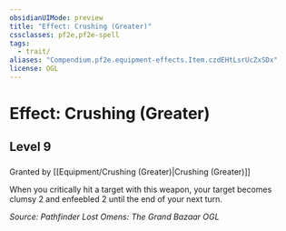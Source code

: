 ```yaml
---
obsidianUIMode: preview
title: "Effect: Crushing (Greater)"
cssclasses: pf2e,pf2e-spell
tags:
  - trait/
aliases: "Compendium.pf2e.equipment-effects.Item.czdEHtLsrUcZxSDx"
license: OGL
---
```

# Effect: Crushing (Greater)
## Level 9
### 






Granted by [[Equipment/Crushing (Greater)|Crushing (Greater)]]

When you critically hit a target with this weapon, your target becomes clumsy 2 and enfeebled 2 until the end of your next turn.

*Source: Pathfinder Lost Omens: The Grand Bazaar*
*OGL*